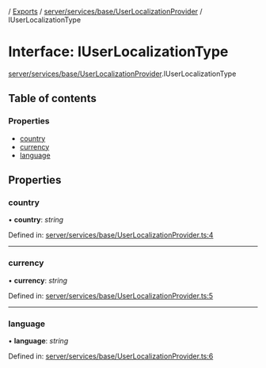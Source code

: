 [](../README.md) / [Exports](../modules.md) / [server/services/base/UserLocalizationProvider](../modules/server_services_base_userlocalizationprovider.md) / IUserLocalizationType

# Interface: IUserLocalizationType

[server/services/base/UserLocalizationProvider](../modules/server_services_base_userlocalizationprovider.md).IUserLocalizationType

## Table of contents

### Properties

- [country](server_services_base_userlocalizationprovider.iuserlocalizationtype.md#country)
- [currency](server_services_base_userlocalizationprovider.iuserlocalizationtype.md#currency)
- [language](server_services_base_userlocalizationprovider.iuserlocalizationtype.md#language)

## Properties

### country

• **country**: *string*

Defined in: [server/services/base/UserLocalizationProvider.ts:4](https://github.com/onzag/itemize/blob/0e9b128c/server/services/base/UserLocalizationProvider.ts#L4)

___

### currency

• **currency**: *string*

Defined in: [server/services/base/UserLocalizationProvider.ts:5](https://github.com/onzag/itemize/blob/0e9b128c/server/services/base/UserLocalizationProvider.ts#L5)

___

### language

• **language**: *string*

Defined in: [server/services/base/UserLocalizationProvider.ts:6](https://github.com/onzag/itemize/blob/0e9b128c/server/services/base/UserLocalizationProvider.ts#L6)
